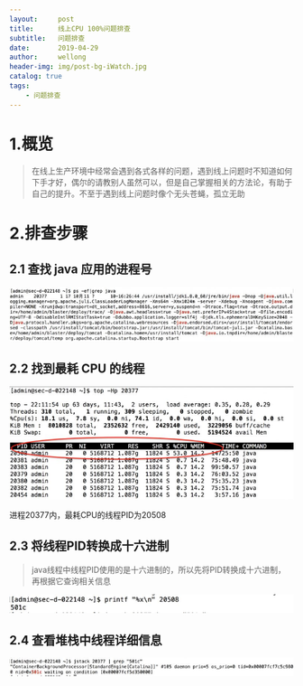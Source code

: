 ```yaml
---
layout:     post
title:      线上CPU 100%问题排查
subtitle:   问题排查
date:       2019-04-29
author:     wellong
header-img: img/post-bg-iWatch.jpg
catalog: true
tags:
    - 问题排查
---
```


# 1.概览
> 在线上生产环境中经常会遇到各式各样的问题，遇到线上问题时不知道如何下手才好，偶尔的请教别人虽然可以，但是自己掌握相关的方法论，有助于自己的提升。不至于遇到线上问题时像个无头苍蝇，孤立无助

# 2.排查步骤
## 2.1 查找 java 应用的进程号

![avatar](/img/20190429/2019_04_29_1.jpg)

## 2.2 找到最耗 CPU 的线程
![avatar](/img/20190429/2019_04_29_2.jpg)

进程20377内，最耗CPU的线程PID为20508

## 2.3 将线程PID转换成十六进制
>java线程中线程PID使用的是十六进制的，所以先将PID转换成十六进制，再根据它查询相关信息

![avatar](/img/20190429/2019_04_29_3.jpg)

## 2.4 查看堆栈中线程详细信息
![avatar](/img/20190429/2019_04_29_4.jpg)





